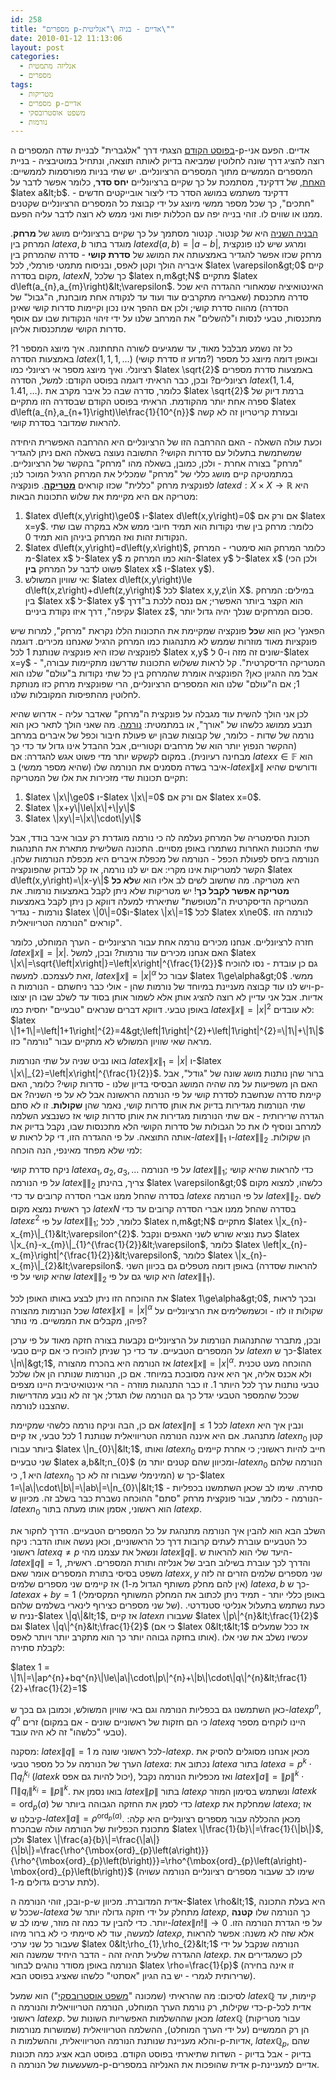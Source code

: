 ```yaml
---
id: 258
title: "מספרים p-אדיים - בניה \"אנליטית\""
date: 2010-01-12 11:13:06
layout: post
categories: 
  - אנליזה מתמטית
  - מספרים
tags: 
  - מטריקות
  - מספרים p-אדיים
  - משפט אוסטרובסקי
  - נורמות
---
```

<a href="http://www.gadial.net/?p=238">בפוסט הקודם</a> הצגתי דרך "אלגברית" לבניית שדה המספרים ה-p-אדיים. הפעם אני רוצה להציג דרך שונה לחלוטין שמביאה בדיוק לאותה תוצאה, ונתחיל במוטיבציה - בניית המספרים הממשיים מתוך המספרים הרציונליים. יש שתי בניות מפורסמות לממשיים: <a href="http://www.gadial.net/?p=30">האחת</a>, של דדקינד, מסתמכת על כך שקיים ברציונליים <strong>יחס סדר</strong>, כלומר אפשר לדבר על $latex a&lt;b$. דדקינד משתמש במושג הסדר כדי ליצור אובייקטים חדשים - "חתכים", כך שכל מספר ממשי מיוצג על ידי קבוצת כל המספרים הרציונליים שקטנים ממנו או שווים לו. זוהי בנייה יפה עם הכללות יפות ואני ממש לא רוצה לדבר עליה הפעם.

<a href="http://www.gadial.net/?p=29">הבניה השניה</a> היא של קנטור. קנטור מסתמך על כך שקיים ברציונליים מושג של <strong>מרחק</strong>. המרחק בין $latex a,b$ מוגדר בתור $latex d\left(a,b\right)=\left|a-b\right|$, ומרגע שיש לנו פונקצית מרחק שכזו אפשר להגדיר באמצעותה את המושג של <strong>סדרת קושי</strong> - סדרה שהמרחק בין איבריה הולך וקטן לאפס, ובניסוח מתמטי פורמלי, לכל $latex \varepsilon&gt;0$ קיים מקום בסדרה, $latex N$, כך שלכל $latex n,m&gt;N$ מתקיים $latex d\left(a_{n},a_{m}\right)&lt;\varepsilon$. האינטואיציה שמאחורי ההגדרה היא שכל סדרה מתכנסת (שאבריה מתקרבים עוד ועוד עד לנקודה אחת מובחנת, ה"גבול" של הסדרה) מהווה סדרת קושי; ולכן אם ההפך אינו נכון וקיימות סדרות קושי שאינן מתכנסות, טבעי לנסות ו"להשלים" את המרחב שלנו על ידי זיהוי הנקודות שבו עם אוסף סדרות הקושי שמתכנסות אליהן.

כל זה נשמע מבלבל מאוד, עד שמגיעים לשורה התחתונה. איך מיוצג המספר 1? באמצעות הסדרה $latex \left(1,1,1,\dots\right)$ (מדוע זו סדרת קושי?) ובאופן דומה מיוצג כל מספר רציונלי. ואיך מיוצג מספר אי רציונלי כמו $latex \sqrt{2}$ באמצעות סדרת מספרים רציונליים? ובכן, כבר הראיתי דוגמה בפוסט הקודם: למשל, הסדרה $latex \left(1,1.4,1.41,\dots\right)$. כלומר, סדרה שבה כל איבר מקרב את $latex \sqrt{2}$ ברמת דיוק של ספרה אחת יותר מהקודמת. הראיתי בפוסט הקודם שבסדרה הזו מתקיים $latex d\left(a_{n},a_{n+1}\right)\le\frac{1}{10^{n}}$ ובעזרת קריטריון זה לא קשה להראות שמדובר בסדרת קושי.

וכעת עולה השאלה - האם ההרחבה הזו של הרציונליים היא ההרחבה האפשרית היחידה שמשתמשת בתעלול עם סדרות הקושי? התשובה נעוצה בשאלה האם ניתן להגדיר "מרחק" בצורה אחרת - ולכן, כמובן, בשאלה מהו "מרחק" בהקשר של הרציונליים. במתמטיקה קיים מושג כללי של "מרחק" שמכליל את המרחק הרגיל המוכר לנו; לפונקצית מרחק "כללית" שכזו קוראים <strong><a href="http://he.wikipedia.org/wiki/%D7%9E%D7%98%D7%A8%D7%99%D7%A7%D7%94">מטריקה</a></strong>. פונקציה $latex d:X\times X\to\mathbb{R}$ היא מטריקה אם היא מקיימת את שלוש התכונות הבאות:
<ol>
	<li> $latex d\left(x,y\right)\ge0$ ו-$latex d\left(x,y\right)=0$ אם ורק אם $latex x=y$. כלומר: מרחק בין שתי נקודות הוא תמיד חיובי ממש אלא במקרה שבו שתי הנקודות זהות ואז המרחק ביניהן הוא תמיד 0.</li>
	<li> $latex d\left(x,y\right)=d\left(y,x\right)$, כלומר המרחק הוא סימטרי - המרחק מ-$latex x$ ל-$latex y$ הוא כמו המרחק מ-$latex y$ ל-$latex x$ (ולכן הכי פשוט לדבר על המרחק <strong>בין</strong> $latex x$ ו-$latex y$).</li>
	<li> אי שוויון המשולש: $latex d\left(x,y\right)\le d\left(x,z\right)+d\left(z,y\right)$ לכל $latex x,y,z\in X$. במילים: המרחק בין $latex x$ ל-$latex y$ הוא הקצר ביותר האפשרי; אם ננסה ללכת ב"דרך עקיפה", דרך איזו נקודת ביניים $latex z$, סכום המרחקים שנלך יהיה גדול יותר.</li>
</ol>
הפאנץ' כאן הוא ש<strong>כל</strong> פונקציה שמקיימת את התכונות הללו נקראת "מרחק", למרות שיש פונקציות מאוד מוזרות שממש לא מתנהגות כמו המרחק הרגיל שאנחנו מכירים. דוגמה לפונקציה שכזו היא פונקציה שנותנת 1 לכל $latex x,y$ שונים זה מזה ו-0 ל-$latex x=y$ - "המטריקה הדיסקרטית". קל לראות ששלוש התכונות שדרשנו מתקיימות עבורה, אבל מה ההגיון כאן? הפונקציה אומרת שהמרחק בין כל שתי נקודות ב"עולם" שלנו הוא 1; אם ה"עולם" שלנו הוא המספרים הרציונליים, הרי שפונקצית מרחק כזו מנותקת לחלוטין מהתפיסות המקובלות שלנו.

לכן אני הולך להשית עוד מגבלה על פונקצית ה"מרחק" שאדבר עליה - אדרוש שהיא תנבע ממושג כלשהו של "אורך", או במתמטית: <a href="http://he.wikipedia.org/wiki/%D7%A0%D7%95%D7%A8%D7%9E%D7%94_%28%D7%90%D7%A0%D7%9C%D7%99%D7%96%D7%94%29">נורמה</a>. מה שאני הולך לתאר כאן הוא נורמה של שדות - כלומר, של קבוצות שבהן יש פעולת חיבור וכפל של איברים במרחב (ההקשר הנפוץ יותר הוא של מרחבים וקטוריים, אבל ההבדל אינו גדול עד כדי כך מבחינה רעיונית). במקום לקשקש יותר מדי פשוט אגש להגדרה: אם $latex x\in\mathbb{F}$ הוא איבר בשדה מסמנים את הנורמה שלו (שהיא מספר ממשי) ב-$latex \|x\|$ ודורשים שהיא תקיים תכונות שדי מזכירות את אלו של המטריקה:
<ol>
	<li> $latex \|x\|\ge0$ ו-$latex \|x\|=0$ אם ורק אם $latex x=0$.</li>
	<li> $latex \|x+y\|\le\|x\|+\|y\|$</li>
	<li> $latex \|xy\|=\|x\|\cdot\|y\|$</li>
</ol>
תכונת הסימטריה של המרחק נעלמה לה כי נורמה מוגדרת רק עבור איבר בודד, אבל שתי התכונות האחרות נשתמרו באופן מסויים. התכונה השלישית מתארת את התנהגות הנורמה ביחס לפעולת הכפל - הנורמה של מכפלת איברים היא מכפלת הנורמות שלהן. הקשר למטריקות אינו מקרי: אם יש לנו נורמה, אז קל לבדוק שהפונקציה $latex d\left(x,y\right)=\|x-y\|$ היא מטריקה. מה שחשוב לשים לב אליו הוא ש<strong>לא כל מטריקה אפשר לקבל כך</strong>! יש מטריקות שלא ניתן לקבל באמצעות נורמות. את המטריקה הדיסקרטית ה"מטופשת" שתיארתי למעלה דווקא כן ניתן לקבל באמצעות נורמות - נגדיר $latex \|0\|=0$ו-$latex \|x\|=1$ לכל $latex x\ne0$. לנורמה הזו קוראים "הנורמה הטריוויאלית".

חזרה לרציונליים. אנחנו מכירים נורמה אחת עבור הרציונליים - הערך המוחלט, כלומר $latex \|x\|=\left|x\right|$. האם אנחנו מכירים עוד נורמות? ובכן, למשל $latex \|x\|=\sqrt{\left|x\right|}=\left|x\right|^{\frac{1}{2}}$ גם כן עובדת - נסו להוכיח זאת לעצמכם. למעשה, $latex \|x\|=\left|x\right|^{\alpha}$ עבור כל $latex 1\ge\alpha&gt;0$ ממשי. ויש לנו עוד קבוצה מעניינת במיוחד של נורמות שהן - אולי כבר ניחשתם - הנורמות ה-p-אדיות. אבל אני עדיין לא רוצה להציג אותן אלא לשמור אותן בסוד עד לשלב שבו הן יצוצו באופן טבעי. דווקא דברים שנראים "טבעיים" יחסית כמו $latex \|x\|=\left|x\right|^{2}$ לא עובדים: $latex \|1+1\|=\left|1+1\right|^{2}=4&gt;\left|1\right|^{2}+\left|1\right|^{2}=\|1\|+\|1\|$ מראה שאי שוויון המשולש לא מתקיים עבור "נורמה" כזו.

בואו נביט שניה על שתי הנורמות $latex \|x\|_{1}=\left|x\right|$ ו-$latex \|x\|_{2}=\left|x\right|^{\frac{1}{2}}$. ברור שהן נותנות מושג שונה של "גודל", אבל האם הן משפיעות על מה שהיה המושג הבסיסי בדיון שלנו - סדרות קושי? כלומר, האם קיימת סדרה שנחשבת לסדרת קושי על פי הנורמה הראשונה אבל לא על פי השניה? אם שתי הנורמות מגדירות בדיוק את אותן סדרות קושי, נאמר שהן <strong>שקולות</strong>. זו לא סתם הגדרה שרירותית - אם שתי הנורמות מגדירות את אותן סדרות קושי אז כשנבצע השלמה למרחב ונוסיף לו את כל הגבולות של סדרות הקושי הלא מתכנסות שבו, נקבל בדיוק את אותה התוצאה. על פי ההגדרה הזו, די קל לראות ש-$latex \|\|_{1}$ ו-$latex \|\|_{2}$ הן שקולות. למי שלא מפחד מאינפי, הנה הוכחה:

ניקח סדרת קושי $latex a_{1},a_{2},a_{3},\dots$ על פי הנורמה $latex \|\|_{1}$; כדי להראות שהיא קושי על פי הנורמה $latex \|\|_{2}$ צריך, בהינתן $latex \varepsilon&gt;0$ כלשהו, למצוא מקום בסדרה שהחל ממנו אברי הסדרה קרובים עד כדי $latex \varepsilon$ על פי הנורמה $latex \|\|_{2}$. לשם כך ראשית נמצא מקום $latex N$ בסדרה שהחל ממנו אברי הסדרה קרובים עד כדי $latex \varepsilon^{2}$ על פי $latex \|\|_{1}$; כלומר, לכל $latex n,m&gt;N$ מתקיים $latex \|x_{n}-x_{m}\|_{1}&lt;\varepsilon^{2}$. כעת נוציא שורש לשני האגפים ונקבל $latex \|x_{n}-x_{m}\|_{1}^{\frac{1}{2}}&lt;\varepsilon$, כלומר $latex \left|x_{n}-x_{m}\right|^{\frac{1}{2}}&lt;\varepsilon$, כלומר $latex \|x_{n}-x_{m}\|_{2}&lt;\varepsilon$. באופן דומה מטפלים גם בכיוון השני (להראות שסדרה שהיא קושי על פי $latex \|\|_{2}$ היא קושי גם על פי $latex \|\|_{1}$).

את ההוכחה הזו ניתן לבצע באותו האופן לכל $latex 1\ge\alpha&gt;0$, ובכך לראות שכל הנורמות מהצורה $latex \|x\|=\left|x\right|^{\alpha}$ שקולות זו לזו - וכשמשלימים את הרציונליים על פיהן, מקבלים את הממשיים. מי נותר?

ובכן, מתברר שהתנהגות הנורמות על הרציונליים נקבעות בצורה חזקה מאוד על פי ערכן על המספרים הטבעיים. עד כדי כך שניתן להוכיח כי אם קיים טבעי $latex n$ כך ש-$latex \|n\|&gt;1$, אז הנורמה היא בהכרח מהצורה $latex \|x\|=\left|x\right|^{\alpha}$. ההוכחה מעט טכנית ולא אכנס אליה, אך היא אינה מסובכת במיוחד. אם כן, הנורמות שנותרו הן אלו שלכל טבעי נותנות ערך לכל היותר 1. זו כבר התנהגות מוזרה - הרי אינטואיטיבית היינו מצפים שככל שהמספר הטבעי יגדל כך גם הנורמה שלו תגדל; אך זה לא נובע מהדרישות שהצבנו לנורמה.

אם כן, הבה וניקח נורמה כלשהי שמקיימת $latex \|n\|\le1$ לכל $latex n$ ונבין איך היא מתנהגת. אם היא איננה הנורמה הטריוויאלית שנותנת 1 לכל טבעי, אז קיים $latex n_{0}$ קטן ביותר עבורו $latex \|n_{0}\|&lt;1$, ואותו $latex n_{0}$ חייב להיות ראשוני; כי אחרת קיימים שני טבעיים $latex a,b&lt;n_{0}$ (ומכיוון שהם קטנים יותר מ-$latex n_{0}$ הנורמה שלהם היא 1, כי $latex n_{0}$ המינימלי שעבורו זה לא כך) כך ש-$latex 1=\|a\|\cdot\|b\|=\|ab\|=\|n_{0}\|&lt;1$ - סתירה. שימו לב שכאן השתמשנו בכפליות הנורמה - כלומר, עבור פונקצית מרחק "סתם" ההוכחה נשברת כבר בשלב זה. מכיוון ש-$latex n_{0}$ הוא ראשוני, אסמן אותו מעתה בתור $latex p$.

השלב הבא הוא להבין איך הנורמה מתנהגת על כל המספרים הטבעיים. הדרך לחקור את כל הטבעיים עוברת לעתים קרובות דרך כל הראשוניים, וכאן נעשה אותו הדבר: ניקח ראשוני $latex q\ne p$ ונשאל את עצמנו מהי $latex \|q\|$. היעד שלי הוא להראות ש-$latex \|q\|=1$, והדרך לכך עוברת בשילוב חביב של אנליזה ותורת המספרים. ראשית, משפט בסיסי בתורת המספרים אומר שאם $latex x,y$ שני מספרים שלמים הזרים זה לזה (אין להם מחלק משותף הגדול מ-1) אז קיימים שני מספרים שלמים $latex a,b$ כך ש-$latex ax+by=1$ (באופן כללי יותר - תמיד ניתן לכתוב את המחלק המשותף המקסימלי של שני מספרים כצירוף לינארי בשלמים שלהם). כעת נשתמש בתעלול אנליטי סטנדרטי. נניח ש-$latex \|q\|&lt;1$, אז קיים $latex n$ שעבורו $latex \|p\|^{n}&lt;\frac{1}{2}$ וגם $latex \|q\|^{n}&lt;\frac{1}{2}$ (כי אם $latex 0&lt;t&lt;1$ אז ככל שמעלים אותו בחזקה גבוהה יותר כך הוא מתקרב יותר ויותר לאפס). עכשיו נשלב את שני אלו לקבלת סתירה:

$latex 1 = \|1\|=\|ap^{n}+bq^{n}\|\le\|a\|\cdot\|p\|^{n}+\|b\|\cdot\|q\|^{n}&lt;\frac{1}{2}+\frac{1}{2}=1$

כאן השתמשנו גם בכפליות הנורמה וגם באי שוויון המשולש, וכמובן גם בכך ש-$latex p^{n},q^{n}$ זרים (כי הם חזקות של ראשוניים שונים - אם במקום $latex q$ היינו לוקחים מספר טבעי "כלשהו" זה לא היה עובד).

מסקנה: $latex \|q\|=1$ לכל ראשוני שונה מ-$latex p$. מכאן אנחנו מסוגלים להסיק את הערך של הנורמה על כל מספר טבעי $latex a$: נכתוב את $latex a$ בתור $latex a=p^{k}\cdot\prod q_{i}^{k_{i}}$ ($latex k$ יכול להיות גם אפס), ואז מכפליות הנורמה נקבל $latex \|a\|=\|p\|^{k}\cdot\prod\|q_{i}\|^{k_{i}}=\|p\|^{k}$. בואו נסמן את $latex \|p\|$ בתור $latex \rho$ ונשתמש בסימון המוזר $latex k=\mbox{ord}_{p}\left(a\right)$ כדי לסמן את החזקה הגבוהה ביותר של $latex p$ שמחלקת את $latex a$; אז קיבלנו ש-$latex \|a\|=\rho^{\mbox{ord}_{p}\left(a\right)}$. מכאן ההכללה עבור מספרים רציונליים היא קלה: מתכונת הכפליות של הנורמה עולה שבהכרח $latex \|\frac{1}{b}\|=\frac{1}{\|b\|}$, ולכן $latex \|\frac{a}{b}\|=\frac{\|a\|}{\|b\|}=\frac{\rho^{\mbox{ord}_{p}\left(a\right)}}{\rho^{\mbox{ord}_{p}\left(b\right)}}=\rho^{\mbox{ord}_{p}\left(a\right)-\mbox{ord}_{p}\left(b\right)}$ (שימו לב שעבור מספרים רציונליים הנורמה עשויה לתת ערכים גדולים מ-1).

ובכן, זוהי הנורמה ה-p-אדית המדוברת. מכיוון ש-$latex \rho&lt;1$, היא בעלת התכונה שככל ש-$latex a$ מתחלק על ידי חזקה גדולה יותר של $latex p$, כך הנורמה שלו <strong>קטנה</strong> יותר. כדי להבין עד כמה זה מוזר, שימו לב ש-$latex \|n!\|\to0$ על פי הגדרת הנורמה הזו. למעשה, עוד לא סיימתי כי לא ברור מיהו $latex \rho$, אלא שזה לא משנה: אפשר להראות שעבור כל שני ערכי $latex 0&lt;\rho_{1},\rho_{2}&lt;1$ הנורמה שנקבל על ידי ההגדרה שלעיל תהיה זהה - הדבר היחיד שמשנה הוא $latex p$. לכן כשמגדירים את הנורמה באופן מסודר נוהגים לבחור $latex \rho=\frac{1}{p}$ (זו אינה בחירה שרירותית לגמרי - יש בה הגיון "אסתטי" כלשהו שאציג בפוסט הבא).

לסיכום: מה שהראיתי (שמכונה "<a href="http://he.wikipedia.org/wiki/%D7%9E%D7%A9%D7%A4%D7%98_%D7%90%D7%95%D7%A1%D7%98%D7%A8%D7%95%D7%91%D7%A1%D7%A7%D7%99">משפט אוסטרובסקי</a>") הוא שמעל $latex \mathbb{Q}$ קיימות, עד כדי שקילות, רק נורמת הערך המוחלט, הנורמה הטריוויאלית והנורמה ה-p-אדית לכל ראשוני $latex p$. מכאן שההשלמות האפשריות השונות של $latex \mathbb{Q}$ (עבור מטריקות שמושרות מנורמות) הן רק הממשיים (על ידי הערך המוחלט), ההשלמה הטריוויאלית והלא מעניינת שנותנת הנורמה הטריוויאלית, וההשלמות ה-p-אדיות, $latex \mathbb{Q}_{p}$, שהם בדיוק - אבל בדיוק - השדות שתיארתי בפוסט הקודם. בפוסט הבא אציג כמה תכונות משעשעות של הנורמה ה-p-אדית שהופכות את האנליזה במספרים p-אדיים למעניינת.
